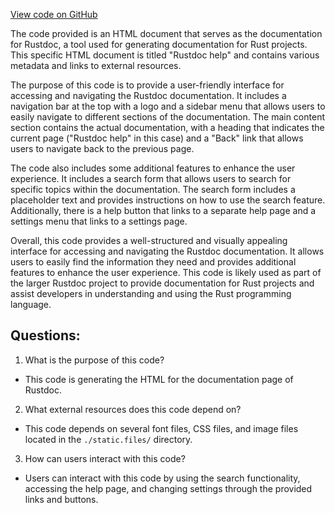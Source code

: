 [View code on GitHub](git@github.com:wangpatrick57/parkbench.git/target/doc/help.html)

The code provided is an HTML document that serves as the documentation for Rustdoc, a tool used for generating documentation for Rust projects. This specific HTML document is titled "Rustdoc help" and contains various metadata and links to external resources.

The purpose of this code is to provide a user-friendly interface for accessing and navigating the Rustdoc documentation. It includes a navigation bar at the top with a logo and a sidebar menu that allows users to easily navigate to different sections of the documentation. The main content section contains the actual documentation, with a heading that indicates the current page ("Rustdoc help" in this case) and a "Back" link that allows users to navigate back to the previous page.

The code also includes some additional features to enhance the user experience. It includes a search form that allows users to search for specific topics within the documentation. The search form includes a placeholder text and provides instructions on how to use the search feature. Additionally, there is a help button that links to a separate help page and a settings menu that links to a settings page.

Overall, this code provides a well-structured and visually appealing interface for accessing and navigating the Rustdoc documentation. It allows users to easily find the information they need and provides additional features to enhance the user experience. This code is likely used as part of the larger Rustdoc project to provide documentation for Rust projects and assist developers in understanding and using the Rust programming language.
## Questions: 
 1. What is the purpose of this code?
- This code is generating the HTML for the documentation page of Rustdoc.

2. What external resources does this code depend on?
- This code depends on several font files, CSS files, and image files located in the `./static.files/` directory.

3. How can users interact with this code?
- Users can interact with this code by using the search functionality, accessing the help page, and changing settings through the provided links and buttons.